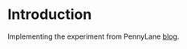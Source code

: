 # Introduction

Implementing the experiment from PennyLane [blog](https://pennylane.ai/qml/demos/how_to_catalyst_lightning_gpu).
